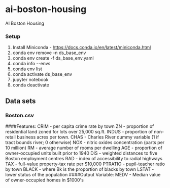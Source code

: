 # ai-boston-housing
AI Boston Housing

### Setup
1. Install Miniconda - https://docs.conda.io/en/latest/miniconda.html
2. conda env remove -n ds_base_env
3. conda env create -f ds_base_env.yaml
4. conda info --envs
5. conda env list
6. conda activate ds_base_env
7. jupyter notebook
8. conda deactivate


## Data sets

### Boston.csv
####Features:
CRIM - per capita crime rate by town
ZN - proportion of residential land zoned for lots over 25,000 sq.ft.
INDUS - proportion of non-retail business acres per town.
CHAS - Charles River dummy variable (1 if tract bounds river; 0 otherwise)
NOX - nitric oxides concentration (parts per 10 million)
RM - average number of rooms per dwelling
AGE - proportion of owner-occupied units built prior to 1940
DIS - weighted distances to five Boston employment centres
RAD - index of accessibility to radial highways
TAX - full-value property-tax rate per $10,000
PTRATIO - pupil-teacher ratio by town
BLACK - where Bk is the proportion of blacks by town
LSTAT - lower status of the population
####Output Variable:
MEDV - Median value of owner-occupied homes in $1000's
